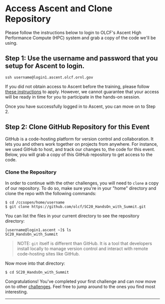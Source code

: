 # Access Ascent and Clone Repository

Please follow the instructions below to login to OLCF's Ascent High Performance Compute (HPC) system and grab a copy of the code we'll be using.


## Step 1: Use the username and password that you setup for Ascent to login. 

```
ssh username@login1.ascent.olcf.ornl.gov
```

If you did not obtain access to Ascent before the training, please follow [these instructions](https://docs.olcf.ornl.gov/systems/summit_user_guide.html#obtaining-access-to-ascent) to apply. However, we cannot guarantee that your access will be ready in time for you to participate in the hands-on session. 


Once you have successfully logged in to Ascent, you can move on to Step 2.

## Step 2: Clone GitHub Repository for this Event

GitHub is a code-hosting platform for version control and collaboration. It lets you and others work together on projects from anywhere. For instance, we used GitHub to host, and track our changes to, the code for this event. Below, you will grab a copy of this GitHub repository to get access to the code.

### Clone the Repository

In order to continue with the other challenges, you will need to `clone` a copy of our repository. To do so, make sure you're in your "home" directory and clone the repo with the following commands:

```
$ cd /ccsopen/home/username
$ git clone https://github.com/olcf/SC20_HandsOn_with_Summit.git
```
You can list the files in your current directory to see the repository directory: 

```
[username@login1.ascent ~]$ ls
SC20_HandsOn_with_Summit
```

> NOTE: `git` itself is different than GitHub. It is a tool that developers install locally to manage version control and interact with remote code-hosting sites like GitHub.

Now move into that directory:

```
$ cd SC20_HandsOn_with_Summit
```

Congratulations! You've completed your first challenge and can now move on to other [challenges](../). Feel free to jump around to the ones you find most interesting.

<hr>

